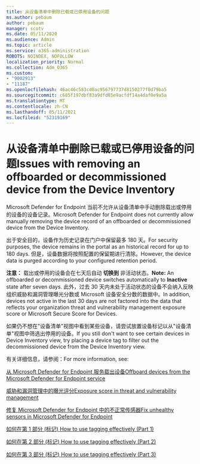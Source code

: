 ```yaml
---
title: 从设备清单中删除已载或已停用设备的问题
ms.author: pebaum
author: pebaum
manager: scotv
ms.date: 05/11/2020
ms.audience: Admin
ms.topic: article
ms.service: o365-administration
ROBOTS: NOINDEX, NOFOLLOW
localization_priority: Normal
ms.collection: Adm_O365
ms.custom:
- "9002913"
- "11187"
ms.openlocfilehash: 46ac46c583cd0ac956797737d8150277f0d79ba5
ms.sourcegitcommit: c685f197dbf83a9dfd85e9acfdf14a4daf0e9a5a
ms.translationtype: MT
ms.contentlocale: zh-CN
ms.lasthandoff: 05/11/2021
ms.locfileid: "52319169"
---
```

# <a name="issues-with-removing-an-offboarded-or-decommissioned-device-from-the-device-inventory"></a><span data-ttu-id="51df2-102">从设备清单中删除已载或已停用设备的问题</span><span class="sxs-lookup"><span data-stu-id="51df2-102">Issues with removing an offboarded or decommissioned device from the Device Inventory</span></span>

<span data-ttu-id="51df2-103">Microsoft Defender for Endpoint 当前不允许从设备清单中手动删除载出或停用的设备的设备记录。</span><span class="sxs-lookup"><span data-stu-id="51df2-103">Microsoft Defender for Endpoint does not currently allow manually removing the device record of an offboarded or decommissioned device from the Device Inventory.</span></span>

<span data-ttu-id="51df2-104">出于安全目的，设备作为历史记录在门户中保留最多 180 天。</span><span class="sxs-lookup"><span data-stu-id="51df2-104">For security purposes, the device remains in the portal as an historical record for up to 180 days.</span></span> <span data-ttu-id="51df2-105">但是，设备数据将按照配置的保留期进行清除。</span><span class="sxs-lookup"><span data-stu-id="51df2-105">However, the device data is purged according to your configured retention period.</span></span>

<span data-ttu-id="51df2-106">**注意：** 载出或停用的设备会在七天后自动 **切换到** 非活动状态。</span><span class="sxs-lookup"><span data-stu-id="51df2-106">**Note:** An offboarded or decommissioned device switches automatically to **Inactive** state after seven days.</span></span> <span data-ttu-id="51df2-107">此外，过去 30 天内未处于活动状态的设备不会纳入反映组织威胁和漏洞管理曝光分数或 Microsoft 设备安全分数的数据中。</span><span class="sxs-lookup"><span data-stu-id="51df2-107">In addition, devices not active in the last 30 days are not factored into the data that reflects your organization threat and vulnerability management exposure score or Microsoft Secure Score for Devices.</span></span>
 
<span data-ttu-id="51df2-108">如果仍不想在"设备清单"视图中看到某些设备，请尝试放置设备标记以从"设备清单"视图中筛选出停用的设备。</span><span class="sxs-lookup"><span data-stu-id="51df2-108">If you still don't want to see certain devices in Device Inventory view, try placing a device tag to filter out the decommissioned device from the Device Inventory view.</span></span>

<span data-ttu-id="51df2-109">有关详细信息，请参阅：</span><span class="sxs-lookup"><span data-stu-id="51df2-109">For more information, see:</span></span>

[<span data-ttu-id="51df2-110">从 Microsoft Defender for Endpoint 服务载出设备</span><span class="sxs-lookup"><span data-stu-id="51df2-110">Offboard devices from the Microsoft Defender for Endpoint service</span></span>](/microsoft-365/security/defender-endpoint/offboard-machines.md)

[<span data-ttu-id="51df2-111">威胁和漏洞管理中的曝光评分</span><span class="sxs-lookup"><span data-stu-id="51df2-111">Exposure score in threat and vulnerability management</span></span>](/microsoft-365/security/defender-endpoint/tvm-exposure-score.md)

[<span data-ttu-id="51df2-112">修复 Microsoft Defender for Endpoint 中的不正常传感器</span><span class="sxs-lookup"><span data-stu-id="51df2-112">Fix unhealthy sensors in Microsoft Defender for Endpoint</span></span>](/microsoft-365/security/defender-endpoint/fix-unhealthy-sensors#inactive-devices.md)

[<span data-ttu-id="51df2-113">如何在第 1 部分 (标记) </span><span class="sxs-lookup"><span data-stu-id="51df2-113">How to use tagging effectively (Part 1)</span></span>](https://techcommunity.microsoft.com/t5/microsoft-defender-for-endpoint/how-to-use-tagging-effectively-part-1/ba-p/1964058)

[<span data-ttu-id="51df2-114">如何在第 2 部分 (标记) </span><span class="sxs-lookup"><span data-stu-id="51df2-114">How to use tagging effectively (Part 2)</span></span>](https://techcommunity.microsoft.com/t5/microsoft-defender-for-endpoint/how-to-use-tagging-effectively-part-2/ba-p/1962008)

[<span data-ttu-id="51df2-115">如何在第 3 部分 (标记) </span><span class="sxs-lookup"><span data-stu-id="51df2-115">How to use tagging effectively (Part 3)</span></span>](https://techcommunity.microsoft.com/t5/microsoft-defender-for-endpoint/how-to-use-tagging-effectively-part-3/ba-p/1964073)





